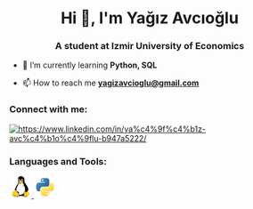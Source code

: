 ### <h1 align="center">Hi 👋, I'm Yağız Avcıoğlu</h1>
<h3 align="center">A student at Izmir University of Economics</h3>

- 🌱 I’m currently learning **Python, SQL**

- 📫 How to reach me **yagizavcioglu@gmail.com**

<h3 align="left">Connect with me:</h3>
<p align="left">
<a href="https://www.linkedin.com/in/ya%C4%9F%C4%B1z-avc%C4%B1o%C4%9Flu-b947a5222/" target="blank"><img align="center" src="https://raw.githubusercontent.com/rahuldkjain/github-profile-readme-generator/master/src/images/icons/Social/linked-in-alt.svg" alt="https://www.linkedin.com/in/ya%c4%9f%c4%b1z-avc%c4%b1o%c4%9flu-b947a5222/" height="30" width="40" /></a>
</p>

<h3 align="left">Languages and Tools:</h3>
<p align="left"> <a href="https://www.linux.org/" target="_blank" rel="noreferrer"> <img src="https://raw.githubusercontent.com/devicons/devicon/master/icons/linux/linux-original.svg" alt="linux" width="40" height="40"/> </a> <a href="https://www.python.org" target="_blank" rel="noreferrer"> <img src="https://raw.githubusercontent.com/devicons/devicon/master/icons/python/python-original.svg" alt="python" width="40" height="40"/> </a> </p>

<!--
**yag1z04/yag1z04** is a ✨ _special_ ✨ repository because its `README.md` (this file) appears on your GitHub profile.

Here are some ideas to get you started:

- 🔭 I’m currently working on ...
- 🌱 I’m currently learning ...
- 👯 I’m looking to collaborate on ...
- 🤔 I’m looking for help with ...
- 💬 Ask me about ...
- 📫 How to reach me: ...
- 😄 Pronouns: ...
- ⚡ Fun fact: ...
-->
